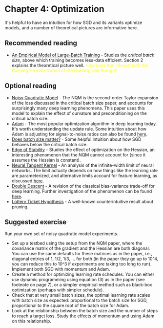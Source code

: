 # Chapter 4: Optimization

It's helpful to have an intuition for how SGD and its variants optimize models, and a number of theoretical pictures are informative here.

## Recommended reading

- [An Empirical Model of Large-Batch Training](https://arxiv.org/abs/1812.06162) - Studies the *critical batch size*, above which training becomes less-data efficient. Section 2 explains the theoretical picture well. <span style="color:yellow"> How does this interact with the Kaiming He initialization of the learning rate though? </span>

## Optional reading

- [Noisy Quadratic Model](https://arxiv.org/abs/1907.04164) - The NQM is the second-order Taylor expansion of the loss discussed in the critical batch size paper, and accounts for surprisingly many deep learning phenomena. This paper uses this model to explain the effect of curvature and preconditioning on the critical batch size.
- [Adam](https://arxiv.org/abs/1412.6980) - The most popular optimization algorithm in deep learning today. It's worth understanding the update rule. Some intuition about how Adam is adjusting for signal-to-noise ratios can also be found [here](https://www.jacobh.co.uk/preconditioning_for_sgd.pdf).
- [Does batch size matter?](https://blog.janestreet.com/does-batch-size-matter/) - Some helpful intuition about how SGD behaves below the critical batch size.
- [Edge of Stability](https://arxiv.org/abs/2103.00065) - Studies the effect of optimization on the Hessian, an interesting phenomenon that the NQM cannot account for (since it assumes the Hessian is constant).
- [Neural Tangent Kernel](https://arxiv.org/abs/1806.07572) - An analysis of the infinite-width limit of neural networks. The limit actually depends on how things like the learning rate are parameterized, and alternative limits account for feature learning, as discussed [here](https://arxiv.org/abs/2003.05884).
- [Double Descent](https://openai.com/blog/deep-double-descent/) - A revision of the classical bias-variance trade-off for deep learning. Further investigation of the phenomenon can be found [here](https://arxiv.org/abs/2002.11328).
- [Lottery Ticket Hypothesis](https://arxiv.org/abs/1803.03635) - A well-known counterintuitive result about pruning.

## Suggested exercise

Run your own set of noisy quadratic model experiments.

- Set up a testbed using the setup from the NQM paper, where the covariance matrix of the gradient and the Hessian are both diagonal. You can use the same defaults for these matrices as in the paper, i.e., diagonal entries of 1, 1/2, 1/3, ... for both (in the paper they go up to 10^4, you can reduce this to 10^3 if experiments are taking too long to run). Implement both SGD with momentum and Adam.
- Create a method for optimizing learning rate schedules. You can either use dynamic programming using equation (3) as in the paper (see footnote on page 7), or a simpler empirical method such as black-box optimization (perhaps with simpler schedule).
- Check that at very small batch sizes, the optimal learning rate scales with batch size as expected: proportional to the batch size for SGD, proportional to the square root of the batch size for Adam.
- Look at the relationship between the batch size and the number of steps to reach a target loss. Study the effects of momentum and using Adam on this relationship.
